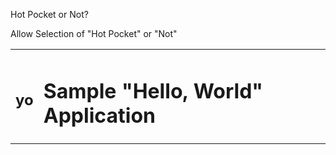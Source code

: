 Hot Pocket or Not?

<Insert Picture of Hot Pocket>
Allow Selection of "Hot Pocket" or "Not"

<table border="0" cellpadding="10">
      <tr>
        <td>
          <h2>yo</h2>
        </td>
        <td>
          <h1>Sample "Hello, World" Application</h1>
        </td>
      </tr>
    </table>
